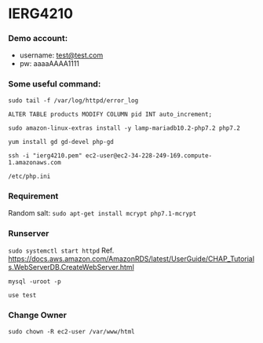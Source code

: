 # IERG4210

### Demo account:
- username: test@test.com
- pw: aaaaAAAA1111

### Some useful command:

`sudo tail -f /var/log/httpd/error_log`

`ALTER TABLE products MODIFY COLUMN pid INT auto_increment;
`

`sudo amazon-linux-extras install -y lamp-mariadb10.2-php7.2 php7.2
`

`yum install gd gd-devel php-gd
`

`ssh -i "ierg4210.pem" ec2-user@ec2-34-228-249-169.compute-1.amazonaws.com`


 `/etc/php.ini`
### Requirement
Random salt:
`sudo apt-get install mcrypt php7.1-mcrypt`

### Runserver
`sudo systemctl start httpd`
Ref. https://docs.aws.amazon.com/AmazonRDS/latest/UserGuide/CHAP_Tutorials.WebServerDB.CreateWebServer.html

`mysql -uroot -p`

`use test`

### Change Owner
`sudo chown -R ec2-user /var/www/html`
